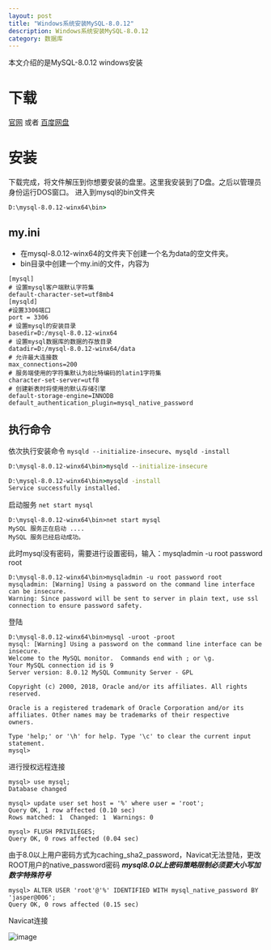 ```yaml
---
layout: post
title: "Windows系统安装MySQL-8.0.12"
description: Windows系统安装MySQL-8.0.12
category: 数据库
---
```



本文介绍的是MySQL-8.0.12 windows安装

# 下载

[官网](https://dev.mysql.com/downloads/mysql) 或者 [百度网盘](https://pan.baidu.com/s/1OPJojkcvPP5kr7roKrYYRQ)

# 安装

下载完成，将文件解压到你想要安装的盘里。这里我安装到了D盘。之后以管理员身份运行DOS窗口。
进入到mysql的bin文件夹

```cmd
D:\mysql-8.0.12-winx64\bin>
```

## my.ini

- 在mysql-8.0.12-winx64的文件夹下创建一个名为data的空文件夹。
- bin目录中创建一个my.ini的文件，内容为

```
[mysql]
# 设置mysql客户端默认字符集
default-character-set=utf8mb4
[mysqld]
#设置3306端口
port = 3306 
# 设置mysql的安装目录
basedir=D:/mysql-8.0.12-winx64
# 设置mysql数据库的数据的存放目录
datadir=D:/mysql-8.0.12-winx64/data
# 允许最大连接数
max_connections=200
# 服务端使用的字符集默认为8比特编码的latin1字符集
character-set-server=utf8
# 创建新表时将使用的默认存储引擎
default-storage-engine=INNODB
default_authentication_plugin=mysql_native_password
```

## 执行命令

依次执行安装命令 `mysqld --initialize-insecure`、`mysqld -install`
```cmd
D:\mysql-8.0.12-winx64\bin>mysqld --initialize-insecure

D:\mysql-8.0.12-winx64\bin>mysqld -install
Service successfully installed.

```

启动服务 `net start mysql`

```
D:\mysql-8.0.12-winx64\bin>net start mysql
MySQL 服务正在启动 ....
MySQL 服务已经启动成功。

```

此时mysql没有密码，需要进行设置密码，输入：mysqladmin -u root password root
```
D:\mysql-8.0.12-winx64\bin>mysqladmin -u root password root
mysqladmin: [Warning] Using a password on the command line interface can be insecure.
Warning: Since password will be sent to server in plain text, use ssl connection to ensure password safety.
```

登陆

```
D:\mysql-8.0.12-winx64\bin>mysql -uroot -proot
mysql: [Warning] Using a password on the command line interface can be insecure.
Welcome to the MySQL monitor.  Commands end with ; or \g.
Your MySQL connection id is 9
Server version: 8.0.12 MySQL Community Server - GPL

Copyright (c) 2000, 2018, Oracle and/or its affiliates. All rights reserved.

Oracle is a registered trademark of Oracle Corporation and/or its
affiliates. Other names may be trademarks of their respective
owners.

Type 'help;' or '\h' for help. Type '\c' to clear the current input statement.
mysql>

```

进行授权远程连接
```
mysql> use mysql;
Database changed

mysql> update user set host = '%' where user = 'root';
Query OK, 1 row affected (0.10 sec)
Rows matched: 1  Changed: 1  Warnings: 0

mysql> FLUSH PRIVILEGES;
Query OK, 0 rows affected (0.04 sec)
```
由于8.0以上用户密码方式为caching_sha2_password，Navicat无法登陆，更改ROOT用户的native_password密码
_**mysql8.0以上密码策略限制必须要大小写加数字特殊符号**_

```
mysql> ALTER USER 'root'@'%' IDENTIFIED WITH mysql_native_password BY 'jasper@006';
Query OK, 0 rows affected (0.15 sec)
```
Navicat连接

![image](https://jasperbalcony.github.io/images/mysql/navicat.jpg)




